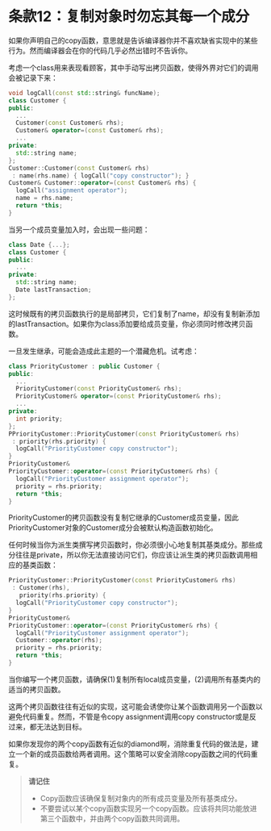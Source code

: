 # 条款12：复制对象时勿忘其每一个成分

如果你声明自己的copy函数，意思就是告诉编译器你并不喜欢缺省实现中的某些行为。然而编译器会在你的代码几乎必然出错时不告诉你。

考虑一个class用来表现看顾客，其中手动写出拷贝函数，使得外界对它们的调用会被记录下来：

```cpp
void logCall(const std::string& funcName);
class Customer {
public:
  ...
  Customer(const Customer& rhs);
  Customer& operator=(const Customer& rhs); 
  ...
private:
  std::string name;
};
Customer::Customer(const Customer& rhs)
 : name(rhs.name) { logCall("copy constructor"); } 	
Customer& Customer::operator=(const Customer& rhs) {
  logCall("assignment operator");
  name = rhs.name;
  return *this;
}
```

当另一个成员变量加入时，会出现一些问题：

```cpp
class Date {...};
class Customer {
public:
  ...
private:
  std::string name;
  Date lastTransaction;
};
```

这时候既有的拷贝函数执行的是局部拷贝，它们复制了name，却没有复制新添加的lastTransaction。如果你为class添加要给成员变量，你必须同时修改拷贝函数。

一旦发生继承，可能会造成此主题的一个潜藏危机。试考虑：

```cpp
class PriorityCustomer : public Customer {
public:
  ...
  PriorityCustomer(const PriorityCustomer& rhs);
  PriorityCustomer& operator=(const PriorityCustomer& rhs);
  ...
private:
  int priority;
};
PPriorityCustomer::PriorityCustomer(const PriorityCustomer& rhs)
 : priority(rhs.priority) {
  logCall("PriorityCustomer copy constructor");
}
PriorityCustomer& 
PriorityCustomer::operator=(const PriorityCustomer& rhs) {
  logCall("PriorityCustomer assignment operator");
  priority = rhs.priority;
  return *this;
}
```

PriorityCustomer的拷贝函数没有复制它继承的Customer成员变量，因此PriorityCustomer对象的Customer成分会被默认构造函数初始化。

任何时候当你为派生类撰写拷贝函数时，你必须很小心地复制其基类成分。那些成分往往是private，所以你无法直接访问它们，你应该让派生类的拷贝函数调用相应的基类函数：

```cpp
PriorityCustomer::PriorityCustomer(const PriorityCustomer& rhs) 
 : Customer(rhs),
   priority(rhs.priority) {
  logCall("PriorityCustomer copy constructor");
}
PriorityCustomer& 
PriorityCustomer::operator=(const PriorityCustomer& rhs) {
  logCall("PriorityCustomer assignment operator");
  Customer::operator(rhs);
  priority = rhs.priority;
  return *this;
}
```

当你编写一个拷贝函数，请确保(1)复制所有local成员变量，(2)调用所有基类内的适当的拷贝函数。

这两个拷贝函数往往有近似的实现，这可能会诱使你让某个函数调用另一个函数以避免代码重复。然而，不管是令copy assignment调用copy constructor或是反过来，都无法达到目标。

如果你发现你的两个copy函数有近似的diamond啊，消除重复代码的做法是，建立一个新的成员函数给两者调用。这个策略可以安全消除copy函数之间的代码重复。

> **请记住**
>
> - Copy函数应该确保复制对象内的所有成员变量及所有基类成分。
> - 不要尝试以某个copy函数实现另一个copy函数。应该将共同功能放进第三个函数中，并由两个copy函数共同调用。